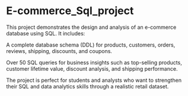 # E-commerce_Sql_project
This project demonstrates the design and analysis of an e-commerce database using SQL.
It includes:

A complete database schema (DDL) for products, customers, orders, reviews, shipping, discounts, and coupons.

Over 50 SQL queries for business insights such as top-selling products, customer lifetime value, discount analysis, and shipping performance.

The project is perfect for students and analysts who want to strengthen their SQL and data analytics skills through a realistic retail dataset.

